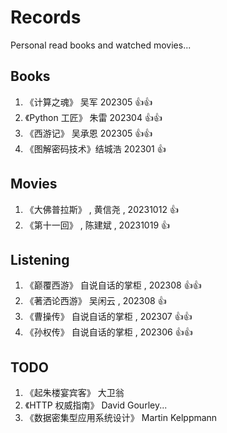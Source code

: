 # Records

Personal read books and watched movies...

## Books

1. 《计算之魂》 吴军 202305 :+1::+1:
1. 《Python 工匠》 朱雷 202304 :+1::+1:
1. 《西游记》 吴承恩 202305 :+1::+1:
1. 《图解密码技术》结城浩 202301 :+1:

## Movies

1. 《大佛普拉斯》 , 黄信尧 , 20231012 :+1:
1. 《第十一回》 , 陈建斌 , 20231019 :+1:

## Listening

1. 《巅覆西游》 自说自话的掌柜 , 202308 :+1::+1:
1. 《著洒论西游》 吴闲云 , 202308 :+1:
1. 《曹操传》 自说自话的掌柜 , 202307 :+1::+1:
1. 《孙权传》 自说自话的掌柜 , 202306 :+1::+1:

## TODO

1. 《起朱楼宴宾客》 大卫翁
1. 《HTTP 权威指南》 David Gourley...
1. 《数据密集型应用系统设计》 Martin Kelppmann
